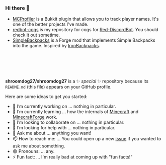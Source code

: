 ### Hi there 👋

* [MCProfiler](https://github.com/shroomdog27/MCProfiler) is a Bukkit plugin that allows you to track player names. It's one of the better projects I've made.
* [redbot-cogs](https://github.com/shroomdog27/redbot-cogs) is my repository for cogs for [Red-DiscordBot](https://github.com/Cog-Creators/Red-DiscordBot). You should check it out sometime.
* [SimpleBackpacks](https://github.com/shroomdog27/SimpleBackpacks) is a Forge mod that implements Simple Backpacks into the game. Inspired by [IronBackpacks](https://github.com/gr8pefish/IronBackpacks).
<br>
<br>
<br>
<br>

**shroomdog27/shroomdog27** is a ✨ _special_ ✨ repository because its `README.md` (this file) appears on your GitHub profile.

Here are some ideas to get you started:

- 🔭 I’m currently working on ... nothing in particular.
- 🌱 I’m currently learning ... how the internals of [Minecraft](https://www.minecraft.net/en-us) and [MinecraftForge](https://github.com/MinecraftForge/MinecraftForge) work.
- 👯 I’m looking to collaborate on ... nothing in particular.
- 🤔 I’m looking for help with ... nothing in particular.
- 💬 Ask me about ... anything you want!
- 📫 How to reach me: ... You could open up a new [issue](https://github.com/shroomdog27/shroomdog27/issues) if you wanted to ask me about something.
- 😄 Pronouns: ... any.
- ⚡ Fun fact: ... I'm really bad at coming up with "fun facts!"
